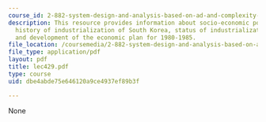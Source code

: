 ```yaml
---
course_id: 2-882-system-design-and-analysis-based-on-ad-and-complexity-theories-spring-2005
description: This resource provides information about socio-economic political systems,
  history of industrialization of South Korea, status of industrialization in 1980,
  and development of the economic plan for 1980-1985.
file_location: /coursemedia/2-882-system-design-and-analysis-based-on-ad-and-complexity-theories-spring-2005/dbe4abde75e646120a9ce4937ef89b3f_lec429.pdf
file_type: application/pdf
layout: pdf
title: lec429.pdf
type: course
uid: dbe4abde75e646120a9ce4937ef89b3f

---
```

None